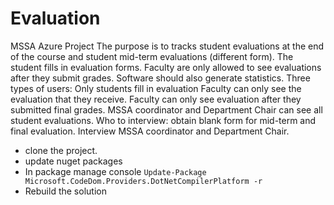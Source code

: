 # Evaluation

MSSA Azure Project
The purpose is to tracks student evaluations at the end of the course and student mid-term evaluations (different form). The student fills in evaluation forms. Faculty are only allowed to see evaluations after they submit grades. Software should also generate statistics.
Three types of users: Only students fill in evaluation Faculty can only see the evaluation that they receive. Faculty can only see evaluation after they submitted final grades. MSSA coordinator and Department Chair can see all student evaluations.
Who to interview: obtain blank form for mid-term and final evaluation. Interview MSSA coordinator and Department Chair.


- clone the project.
- update nuget packages
- In package manage console 
```Update-Package Microsoft.CodeDom.Providers.DotNetCompilerPlatform -r```
- Rebuild the solution
